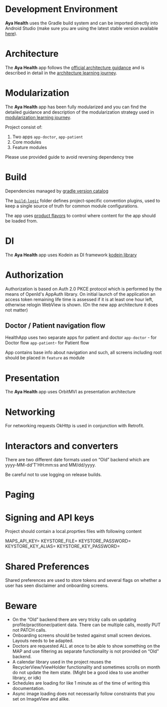 # Development Environment

**Aya Health** uses the Gradle build system and can be imported directly into Android Studio (make sure you are using the latest stable version available [here](https://developer.android.com/studio)).

# Architecture

The **Aya Health** app follows the
[official architecture guidance](https://developer.android.com/topic/architecture)
and is described in detail in the
[architecture learning journey](docs/ArchitectureLearningJourney.md).

# Modularization

The **Aya Health** app has been fully modularized and you can find the detailed guidance and
description of the modularization strategy used in
[modularization learning journey](docs/ModularizationLearningJourney.md).

Project consist of:
1. Two apps `app-doctor`, `app-patient`
2. Core modules
3. Feature modules

Please use provided guide to avoid reversing dependency tree

# Build

Dependencies managed by [gradle version catalog](https://docs.gradle.org/current/userguide/platforms.html)

The [`build-logic`](build-logic/README.md) folder defines project-specific convention plugins, used to keep a single
source of truth for common module configurations.


The app uses
[product flavors](https://developer.android.com/studio/build/build-variants#product-flavors) to
control where content for the app should be loaded from.

# DI
The **Aya Health** app uses Kodein as DI framework [kodein library](https://github.com/kosi-libs/Kodein)

# Authorization
Authorization is based on Auth 2.0 PKCE protocol which is performed by the means of OpenId's AppAuth library.
On initial launch of the application an access token remaining life time is assessed if it is at least one hour left, otherwise relogin WebView is shown. (On the new app architecture it does not matter)
## Doctor / Patient navigation flow
HealthApp uses two separate apps for patient and doctor
`app-doctor` - for Doctor flow
`app-patient`- for Patient flow

App contains base info about navigation and such, all screens including root should be placed in `feature` as module

# Presentation
The **Aya Health** app uses OrbitMVI as presentation architecture 
# Networking
For networking requests OkHttp is used in conjunction with Retrofit.
# Interactors and converters
There are two different date formats used on “Old” backend which are yyyy-MM-dd'T'HH:mm:ss and MM/dd/yyyy.

Be careful not to use logging on release builds.
# Paging

# Signing and API keys
Project should contain a local.proprties files with following content

MAPS_API_KEY=
KEYSTORE_FILE=
KEYSTORE_PASSWORD=
KEYSTORE_KEY_ALIAS=
KEYSTORE_KEY_PASSWORD=

# Shared Preferences
Shared preferences are used to store tokens and several flags on whether a user has seen disclaimer and onboarding screens.

# Beware
* On the “Old” backend there are very tricky calls on updating profile/practitioner/patient data. There can be multiple calls, mostly PUT not PATCH calls.
* Onboarding screens should be tested against small screen devices. Layouts needs to be adapted.
* Doctors are requested ALL at once to be able to show something on the MAP and use filtering as separate functionality is not provided on “Old” backend.
* A calendar library used in the project reuses the RecyclerView/ViewHolder functionality and sometimes scrolls on month do not update the item state. (Might be a good idea to use another library, or idk)
* Schedules are loading for like 1 minute as of the time of writing this documentation.
* Async image loading does not necessarily follow constraints that you set on ImageView and alike.
